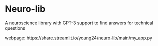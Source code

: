 # Neuro-lib
A neuroscience library with GPT-3 support to find answers for technical questions

webpage: https://share.streamlit.io/young24/neuro-lib/main/my_app.py